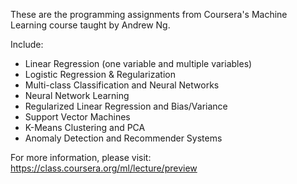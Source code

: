 These are the programming assignments from Coursera's Machine Learning course taught by Andrew Ng.

Include:
- Linear Regression (one variable and multiple variables)
- Logistic Regression & Regularization
- Multi-class Classification and Neural Networks
- Neural Network Learning
- Regularized Linear Regression and Bias/Variance
- Support Vector Machines
- K-Means Clustering and PCA
- Anomaly Detection and Recommender Systems



For more information, please visit:
https://class.coursera.org/ml/lecture/preview
